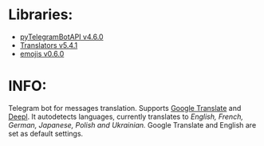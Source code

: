 # Libraries:
- [pyTelegramBotAPI v4.6.0](https://pypi.org/project/pyTelegramBotAPI/) 
- [Translators v5.4.1](https://pypi.org/project/translators/) 
- [emojis v0.6.0](https://pypi.org/project/emojis/)

# INFO:
Telegram bot for messages translation. Supports [Google Translate](translate.google.com) and [Deepl](deepl.com). It autodetects languages, currently translates to _English, French, German, Japanese, Polish and Ukrainian._
Google Translate and English are set as default settings.

